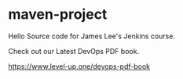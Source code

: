 # maven-project
Hello
Source code for James Lee's Jenkins course.

Check out our Latest DevOps PDF book.

https://www.level-up.one/devops-pdf-book
